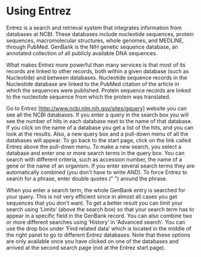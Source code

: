# Using Entrez

Entrez is a search and retrieval system that integrates information from databases at NCBI. These databases include nucleotide sequences, protein sequences, macromolecular structures, whole genomes, and MEDLINE, through PubMed. GenBank is the NIH genetic sequence database, an annotated collection of all publicly available DNA sequences.

What makes Entrez more powerful than many services is that most of its records are linked to other records, both within a given database (such as Nucleotide) and between databases. Nucleotide sequence records in the Nucleotide database are linked to the PubMed citation of the article in which the sequences were published. Protein sequence records are linked to the nucleotide sequence from which the protein was translated.

Go to Entrez [http://www.ncbi.nlm.nih.gov/sites/gquery] website you can see all the NCBI databases. If you enter a query in the search box you will see the number of hits in each database next to the name of that database. If you click on the name of a database you get a list of the hits, and you can look at the results. Also, a new query box and a pull-down menu of all the databases will appear. To go back to the start page, click on the link called Entrez above the pull-down menu. To make a new search, you select a database and enter one or more search terms in the query box. You can search with different criteria, such as accession number, the name of a gene or the name of an organism. If you enter several search terms they are automatically combined (you don't have to write AND). To force Entrez to search for a phrase, enter double quotes (" ") around the phrase.

When you enter a search term, the whole GenBank entry  is searched for your query. This is not very efficient since in almost all cases you get sequences that you don't want. To get a better result you can limit your search using ‘Limits’ (above the search box) so that your search term has to appear in a specific field in the GenBank record. You can also combine two or more different searches using ‘History’ in 'Advanced search'. You can use the drop box under ‘Find related data’ which is located in the middle of the right panel to go to different Entrez databases. Note that these options are only available once you have clicked on one of the databases and arrived at the second search page (not at the Entrez start page).
